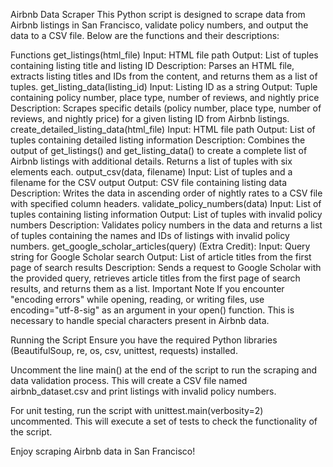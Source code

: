 Airbnb Data Scraper
This Python script is designed to scrape data from Airbnb listings in San Francisco, validate policy numbers, and output the data to a CSV file. Below are the functions and their descriptions:

Functions
get_listings(html_file)
Input: HTML file path
Output: List of tuples containing listing title and listing ID
Description: Parses an HTML file, extracts listing titles and IDs from the content, and returns them as a list of tuples.
get_listing_data(listing_id)
Input: Listing ID as a string
Output: Tuple containing policy number, place type, number of reviews, and nightly price
Description: Scrapes specific details (policy number, place type, number of reviews, and nightly price) for a given listing ID from Airbnb listings.
create_detailed_listing_data(html_file)
Input: HTML file path
Output: List of tuples containing detailed listing information
Description: Combines the output of get_listings() and get_listing_data() to create a complete list of Airbnb listings with additional details. Returns a list of tuples with six elements each.
output_csv(data, filename)
Input: List of tuples and a filename for the CSV output
Output: CSV file containing listing data
Description: Writes the data in ascending order of nightly rates to a CSV file with specified column headers.
validate_policy_numbers(data)
Input: List of tuples containing listing information
Output: List of tuples with invalid policy numbers
Description: Validates policy numbers in the data and returns a list of tuples containing the names and IDs of listings with invalid policy numbers.
get_google_scholar_articles(query) (Extra Credit):
Input: Query string for Google Scholar search
Output: List of article titles from the first page of search results
Description: Sends a request to Google Scholar with the provided query, retrieves article titles from the first page of search results, and returns them as a list.
Important Note
If you encounter "encoding errors" while opening, reading, or writing files, use encoding="utf-8-sig" as an argument in your open() function. This is necessary to handle special characters present in Airbnb data.

Running the Script
Ensure you have the required Python libraries (BeautifulSoup, re, os, csv, unittest, requests) installed.

Uncomment the line main() at the end of the script to run the scraping and data validation process. This will create a CSV file named airbnb_dataset.csv and print listings with invalid policy numbers.

For unit testing, run the script with unittest.main(verbosity=2) uncommented. This will execute a set of tests to check the functionality of the script.

Enjoy scraping Airbnb data in San Francisco!
